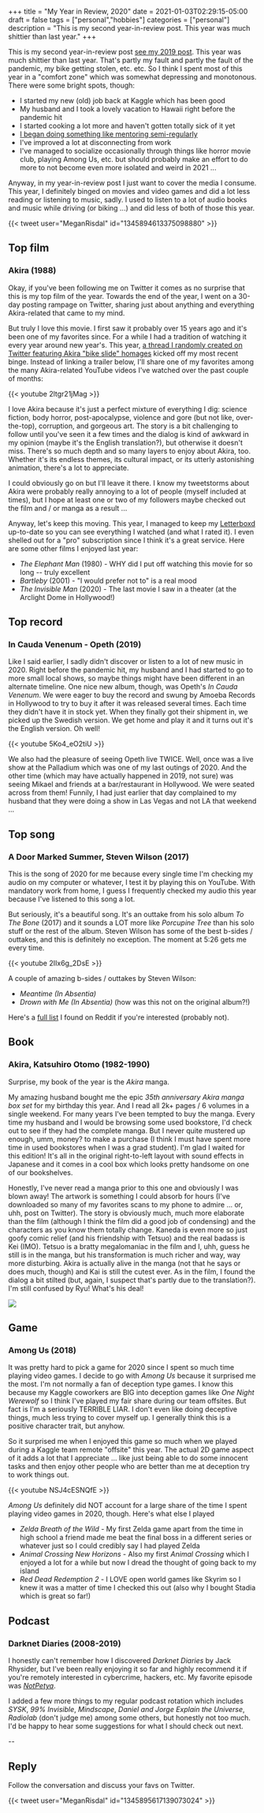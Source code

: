 +++ 
title = "My Year in Review, 2020" 
date = 2021-01-03T02:29:15-05:00 
draft = false 
tags = ["personal","hobbies"] 
categories = ["personal"] 
description = "This is my second year-in-review post. This year was much shittier than last year."
+++

This is my second year-in-review post [see my 2019 post](https://mrisdal.github.io/blog/posts/my-2019/). This year was much shittier than last year. That's partly my fault and partly the fault of the pandemic, my bike getting stolen, etc. etc. So I think I spent most of this year in a "comfort zone" which was somewhat depressing and monotonous. There were some bright spots, though:

* I started my new (old) job back at Kaggle which has been good
* My husband and I took a lovely vacation to Hawaii right before the pandemic hit 
* I started cooking a lot more and haven't gotten totally sick of it yet
* [I began doing something like mentoring semi-regularly](https://twitter.com/MeganRisdal/status/1344482197999288323?s=20)
* I've improved a lot at disconnecting from work
* I've managed to socialize occasionally through things like horror movie club, playing Among Us, etc. but should probably make an effort to do more to not become even more isolated and weird in 2021 ...

Anyway, in my year-in-review post I just want to cover the media I consume. This year, I definitely binged on movies and video games and did a lot less reading or listening to music, sadly. I used to listen to a lot of audio books and music while driving (or biking ...) and did less of both of those this year.

{{< tweet user="MeganRisdal" id="1345894613375098880" >}}

## Top film

### Akira (1988)

Okay, if you've been following me on Twitter it comes as no surprise that this is my top film of the year. Towards the end of the year, I went on a 30-day posting rampage on Twitter, sharing just about anything and everything Akira-related that came to my mind. 

But truly I love this movie. I first saw it probably over 15 years ago and it's been one of my favorites since. For a while I had a tradition of watching it every year around new year's. This year, [a thread I randomly created on Twitter featuring Akira "bike slide" homages](https://twitter.com/MeganRisdal/status/1330081766795849729) kicked off my most recent binge. Instead of linking a trailer below, I'll share one of my favorites among the many Akira-related YouTube videos I've watched over the past couple of months:

{{< youtube 2ltgr21jMag >}}

I love Akira because it's just a perfect mixture of everything I dig: science fiction, body horror, post-apocalypse, violence and gore (but not like, over-the-top), corruption, and gorgeous art. The story is a bit challenging to follow until you've seen it a few times and the dialog is kind of awkward in my opinion (maybe it's the English translation?), but otherwise it doesn't miss. There's so much depth and so many layers to enjoy about Akira, too. Whether it's its endless themes, its cultural impact, or its utterly astonishing animation, there's a lot to appreciate.

I could obviously go on but I'll leave it there. I know my tweetstorms about Akira were probably  really annoying to a lot of people (myself included at times), but I hope at least one or two of my followers maybe checked out the film and / or manga as a result ...

Anyway, let's keep this moving. This year, I managed to keep my [Letterboxd](https://letterboxd.com/mrisdal/films/diary/) up-to-date so you can see everything I watched (and what I rated it). I even shelled out for a "pro" subscription since I think it's a great service. Here are some other films I enjoyed last year:

* _The Elephant Man_ (1980) - WHY did I put off watching this movie for so long -- truly excellent
* _Bartleby_ (2001) - "I would prefer not to" is a real mood
* _The Invisible Man_ (2020) - The last movie I saw in a theater (at the Arclight Dome in Hollywood!)

## Top record

### In Cauda Venenum - Opeth (2019)

Like I said earlier, I sadly didn't discover or listen to a lot of new music in 2020. Right before the pandemic hit, my husband and I had started to go to more small local shows, so maybe things might have been different in an alternate timeline. One nice new album, though, was Opeth's _In Cauda Venenum_. We were eager to buy the record and swung by Amoeba Records in Hollywood to try to buy it after it was released several times. Each time they didn't have it in stock yet. When they finally got their shipment in, we picked up the Swedish version. We get home and play it and it turns out it's the English version. Oh well!

{{< youtube 5Ko4_eO2tiU >}}

We also had the pleasure of seeing Opeth live TWICE. Well, once was a live show at the Palladium which was one of my last outings of 2020. And the other time (which may have actually happened in 2019, not sure) was seeing Mikael and friends at a bar/restaurant in Hollywood. We were seated across from them! Funnily, I had just earlier that day complained to my husband that they were doing a show in Las Vegas and not LA that weekend ...

## Top song

### A Door Marked Summer, Steven Wilson (2017)

This is the song of 2020 for me because every single time I'm checking my audio on my computer or whatever, I test it by playing this on YouTube. With mandatory work from home, I guess I frequently checked my audio this year because I've listened to this song a lot. 

But seriously, it's a beautiful song. It's an outtake from his solo album _To The Bone_ (2017) and it sounds a LOT more like _Porcupine Tree_ than his solo stuff or the rest of the album. Steven Wilson has some of the best b-sides / outtakes, and this is definitely no exception. The moment at 5:26 gets me every time.

{{< youtube 2IIx6g_2DsE >}}

A couple of amazing b-sides / outtakes by Steven Wilson:

* _Meantime (In Absentia)_
* _Drown with Me (In Absentia)_ (how was this not on the original album?!)

Here's a [full list](https://www.reddit.com/r/porcupinetree/comments/60aqqz/bsides_and_outtakes/) I found on Reddit if you're interested (probably not).

## Book

### Akira, Katsuhiro Otomo (1982-1990)

Surprise, my book of the year is the _Akira_ manga.

My amazing husband bought me the epic _35th anniversary Akira manga box set_ for my birthday this year. And I read all 2k+ pages / 6 volumes in a single weekend. For many years I've been tempted to buy the manga. Every time my husband and I would be browsing some used bookstore, I'd check out to see if they had the complete manga. But I never quite mustered up enough, umm, money? to make a purchase (I think I must have spent more time in used bookstores when I was a grad student). I'm glad I waited for this edition! It's all in the original right-to-left layout with sound effects in Japanese and it comes in a cool box which looks pretty handsome on one of our bookshelves.

Honestly, I've never read a manga prior to this one and obviously I was blown away! The artwork is something I could absorb for hours (I've downloaded so many of my favorites scans to my phone to admire ... or, uhh, post on Twitter). The story is obviously much, much more elaborate than the film (although I think the film did a good job of condensing) and the characters as you know them totally change. Kaneda is even more so just goofy comic relief (and his friendship with Tetsuo) and the real badass is Kei (IMO). Tetsuo is a bratty megalomaniac in the film and I, uhh, guess he still is in the manga, but his transformation is much richer and way, way more disturbing. Akira is actually alive in the manga (not that he says or does much, though) and Kai is still the cutest ever. As in the film, I found the dialog a bit stilted (but, again, I suspect that's partly due to the translation?). I'm still confused by Ryu! What's his deal!

<img src="https://lh3.googleusercontent.com/pw/ACtC-3cd2jw5_QoSMifSjm-89OeJLOyfTSPLz9m-xmtEKPvpW6d49K_T2ukXa1rt0jVvcFjvqaCZmm_NvMNGP3RgDNOyJVzgNpoCAJOoxJJGV-7z5gOULVId4r6Eg-Ui7h2O9rgf70XP7ZNnIJQuPJSMb6dtew=w800-h567-no">


## Game

### Among Us (2018)

It was pretty hard to pick a game for 2020 since I spent so much time playing video games. I decide to go with _Among Us_ because it surprised me the most. I'm not normally a fan of deception type games. I know this because my Kaggle coworkers are BIG into deception games like _One Night Werewolf_ so I think I've played my fair share during our team offsites. But fact is I'm a seriously TERRIBLE LIAR. I don't even like doing deceptive things, much less trying to cover myself up. I generally think this is a positive character trait, but anyhow. 

So it surprised me when I enjoyed this game so much when we played during a Kaggle team remote "offsite" this year. The actual 2D game aspect of it adds a lot that I appreciate ... like just being able to do some innocent tasks and then enjoy other people who are better than me at deception try to work things out. 

{{< youtube NSJ4cESNQfE >}}

_Among Us_ definitely did NOT account for a large share of the time I spent playing video games in 2020, though. Here's what else I played

* _Zelda Breath of the Wild_ - My first Zelda game apart from the time in high school a friend made me beat the final boss in a different series or whatever just so I could credibly say I had played Zelda
* _Animal Crossing New Horizons_ - Also my first _Animal Crossing_ which I enjoyed a lot for a while but now I dread the thought of going back to my island
* _Red Dead Redemption 2_ - I LOVE open world games like Skyrim so I knew it was a matter of time I checked this out (also why I bought Stadia which is great so far!)

## Podcast

### Darknet Diaries (2008-2019)

I honestly can't remember how I discovered _Darknet Diaries_ by Jack Rhysider, but I've been really enjoying it so far and highly recommend it if you're remotely interested in cybercrime, hackers, etc. My favorite episode was [_NotPetya_](https://darknetdiaries.com/episode/54/).

I added a few more things to my regular podcast rotation which includes _SYSK_, _99% Invisible_, _Mindscape_, _Daniel and Jorge Explain the Universe_, _Radiolab_ (don't judge me) among some others, but honestly not too much. I'd be happy to hear some suggestions for what I should check out next. 

-- 

## Reply

Follow the conversation and discuss your favs on Twitter.

{{< tweet user="MeganRisdal" id="1345895617139073024" >}}
